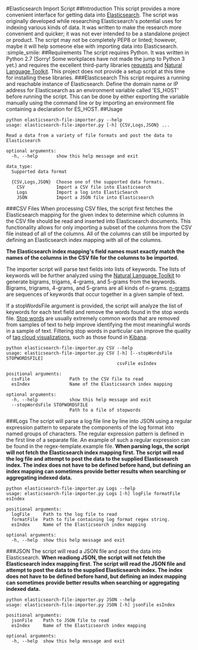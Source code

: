 #Elasticsearch Import Script
##Introduction
This script provides a more convenient interface for getting data into [Elasticsearch](https://www.elastic.co/guide/en/elasticsearch/reference/current/index.html). The script was originally developed while researching Elasticsearch's potential uses for indexing various kinds of data. It was written to make the research more convenient and quicker; it was not ever intended to be a standalone project or product. The script may not be completely PEP8 or linted; however, maybe it will help someone else with importing data into Elasticsearch. :simple_smile:
##Requirements
The script requires Python. It was written in Python 2.7 (Sorry! Some workplaces have not made the jump to Python 3 yet.) and requires the excellent third-party libraries [requests](http://docs.python-requests.org/en/master/) and [Natural Language Toolkit](https://www.nltk.org/). This project does not provide a setup script at this time for installing these libraries.
###Elasticsearch
This script requires a running and reachable instance of Elasticsearch. Define the domain name or IP address for Elasticsearch as an environment variable called 'ES_HOST' before running the script. This can be done by either exporting the variable manually using the command line or by importing an environment file containing a declaration for ES_HOST.
##Usage
```
python elasticsearch-file-importer.py --help
usage: elasticsearch-file-importer.py [-h] {CSV,Logs,JSON} ...

Read a data from a variety of file formats and post the data to Elasticsearch

optional arguments:
  -h, --help       show this help message and exit

data_type:
  Supported data format

  {CSV,Logs,JSON}  Choose one of the supported data formats.
    CSV            Import a CSV file into Elasticsearch
    Logs           Import a log into ElasticSearch
    JSON           Import a JSON file into Elasticsearch
```
###CSV Files
When processing CSV files, the script first fetches the Elasticsearch mapping for the given index to determine which columns in the CSV file should be read and inserted into Elasticsearch documents. This functionality allows for only importing a subset of the columns from the CSV file instead of all of the columns. All of the columns can still be imported by defining an Elasticsearch index mapping with all of the columns.

**The Elasticsearch index mapping's field names must exactly match the names of the columns in the CSV file for the columns to be imported.**

The importer script will parse text fields into lists of keywords. The lists of keywords will be further analyzed using the [Natural Language Toolkit](https://www.nltk.org/) to generate bigrams, trigams, 4-grams, and 5-grams from the keywords. Bigrams, trigrams, 4-grams, and 5-grams are all kinds of n-grams. [n-grams](https://en.wikipedia.org/wiki/N-gram) are sequences of keywords that occur together in a given sample of text.

If a stopWordsFile argument is provided, the script will analyze the list of keywords for each text field and remove the words found in the stop words file. [Stop words](https://en.wikipedia.org/wiki/Stop_words) are usually extremely common words that are removed from samples of text to help improve identifying the most meaningful words in a sample of text. Filtering stop words in particular can improve the quality of [tag cloud visualizations](https://www.elastic.co/guide/en/kibana/current/tagcloud-chart.html), such as those found in [Kibana](https://www.elastic.co/guide/en/kibana/current/introduction.html).
```
python elasticsearch-file-importer.py CSV --help
usage: elasticsearch-file-importer.py CSV [-h] [--stopWordsFile STOPWORDSFILE]
                                          csvFile esIndex

positional arguments:
  csvFile               Path to the CSV file to read
  esIndex               Name of the Elasticsearch index mapping

optional arguments:
  -h, --help            show this help message and exit
  --stopWordsFile STOPWORDSFILE
                        Path to a file of stopwords
```
###Logs
The script will parse a log file line by line into JSON using a regular expression pattern to separate the components of the log format into named groups of characters. The regular expression pattern is defined in the first line of a separate file. An example of such a regular expression can be found in the regex-template.example file.
**When parsing logs, the script will not fetch the Elasticsearch index mapping first. The script will read the log file and attempt to post the data to the supplied Elasticsearch index. The index does not have to be defined before hand, but defining an index mapping can sometimes provide better results when searching or aggregating indexed data.**
```
python elasticsearch-file-importer.py Logs --help
usage: elasticsearch-file-importer.py Logs [-h] logFile formatFile esIndex

positional arguments:
  logFile     Path to the log file to read
  formatFile  Path to file containing log format regex string.
  esIndex     Name of the Elasticsearch index mapping

optional arguments:
  -h, --help  show this help message and exit
```
###JSON
The script will read a JSON file and post the data into Elasticsearch.
**When readiong JSON, the script will not fetch the Elasticsearch index mapping first. The script will read the JSON file and attempt to post the data to the supplied Elasticsearch index. The index does not have to be defined before hand, but defining an index mapping can sometimes provide better results when searching or aggregating indexed data.**
```
python elasticsearch-file-importer.py JSON --help
usage: elasticsearch-file-importer.py JSON [-h] jsonFile esIndex

positional arguments:
  jsonFile    Path to JSON file to read
  esIndex     Name of the Elasticsearch index mapping

optional arguments:
  -h, --help  show this help message and exit
```